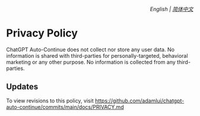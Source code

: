 <div align="right">
    <h6>
        <picture>
            <source type="image/svg+xml" media="(prefers-color-scheme: dark)" srcset="https://assets.chatgptautocontinue.com/images/icons/earth/white/icon32.svg">
            <img height=14 src="https://assets.chatgptautocontinue.com/images/icons/earth/black/icon32.svg">
        </picture>
        &nbsp;English |
        <a href="zh-cn/PRIVACY.md">简体中文</a>
    </h6>
</div>

# Privacy Policy

ChatGPT Auto-Continue does not collect nor store any user data. No information is shared with third-parties for personally-targeted, behavioral marketing or any other purpose. No information is collected from any third-parties. 

## Updates

To view revisions to this policy, visit https://github.com/adamlui/chatgpt-auto-continue/commits/main/docs/PRIVACY.md
